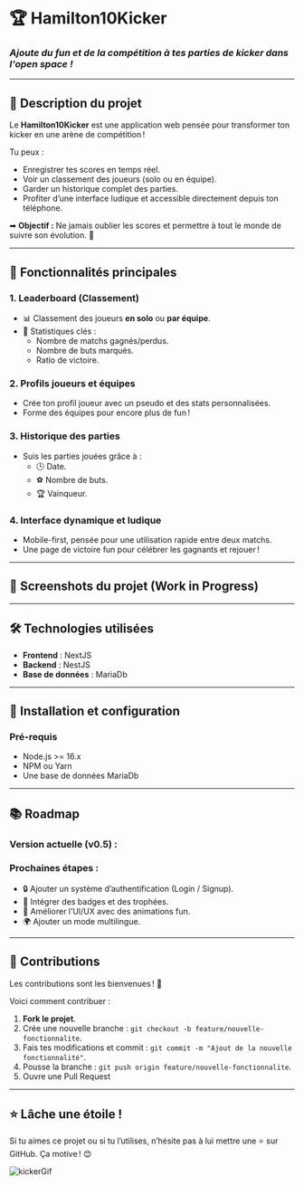 # 🏆 Hamilton10Kicker

### *Ajoute du fun et de la compétition à tes parties de kicker dans l'open space !*

---

## 🌟 **Description du projet**

Le **Hamilton10Kicker** est une application web pensée pour transformer ton kicker en une arène de compétition !

Tu peux :

- Enregistrer tes scores en temps réel.
- Voir un classement des joueurs (solo ou en équipe).
- Garder un historique complet des parties.
- Profiter d’une interface ludique et accessible directement depuis ton téléphone.

➡ **Objectif :** Ne jamais oublier les scores et permettre à tout le monde de suivre son évolution. 🎯

---

## 🚀 **Fonctionnalités principales**

### **1. Leaderboard (Classement)**

- 📊 Classement des joueurs **en solo** ou **par équipe**.
- 🏅 Statistiques clés :
    - Nombre de matchs gagnés/perdus.
    - Nombre de buts marqués.
    - Ratio de victoire.

### **2. Profils joueurs et équipes**

- Crée ton profil joueur avec un pseudo et des stats personnalisées.
- Forme des équipes pour encore plus de fun !

### **3. Historique des parties**

- Suis les parties jouées grâce à :
    - 🕒 Date.
    - ⚽ Nombre de buts.
    - 🏆 Vainqueur.

### **4. Interface dynamique et ludique**

- Mobile-first, pensée pour une utilisation rapide entre deux matchs.
- Une page de victoire fun pour célébrer les gagnants et rejouer !

---

## 🎨 **Screenshots du projet (Work in Progress)**

---

## 🛠️ **Technologies utilisées**

- **Frontend** : NextJS
- **Backend** : NestJS
- **Base de données** : MariaDb

---

## 📖 **Installation et configuration**

### **Pré-requis**

- Node.js >= 16.x
- NPM ou Yarn
- Une base de données MariaDb

---

## 📚 **Roadmap**

### **Version actuelle (v0.5)** :

### **Prochaines étapes** :

- 🔒 Ajouter un système d’authentification (Login / Signup).
- 🏅 Intégrer des badges et des trophées.
- 🎨 Améliorer l’UI/UX avec des animations fun.
- 🌍 Ajouter un mode multilingue.

---

## 🤝 **Contributions**

Les contributions sont les bienvenues ! 🚀

Voici comment contribuer :

1. **Fork le projet**.
2. Crée une nouvelle branche : `git checkout -b feature/nouvelle-fonctionnalite`.
3. Fais tes modifications et commit : `git commit -m "Ajout de la nouvelle fonctionnalité"`.
4. Pousse la branche : `git push origin feature/nouvelle-fonctionnalite`.
5. Ouvre une Pull Request 

---

## ⭐ **Lâche une étoile !**

Si tu aimes ce projet ou si tu l’utilises, n’hésite pas à lui mettre une ⭐ sur GitHub. Ça motive ! 😊

![kickerGif](https://media.giphy.com/media/UCuitBL5zBDA4/giphy.gif?cid=790b7611p9e4j08whipbdg1bdcoeqgt6bq24h47haz5l1iia&ep=v1_gifs_search&rid=giphy.gif&ct=g)
